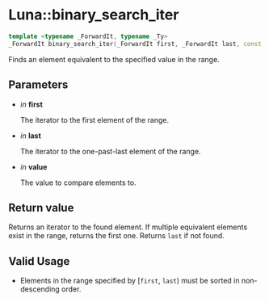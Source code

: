 # Luna::binary_search_iter

```c++
template <typename _ForwardIt, typename _Ty>
_ForwardIt binary_search_iter(_ForwardIt first, _ForwardIt last, const _Ty &value)
```

Finds an element equivalent to the specified value in the range. 



## Parameters
* *in* **first**

    The iterator to the first element of the range. 

* *in* **last**

    The iterator to the one-past-last element of the range. 

* *in* **value**

    The value to compare elements to. 

## Return value
Returns an iterator to the found element. If multiple equivalent elements exist in the range, returns the first one. Returns `last` if not found. 

## Valid Usage
* Elements in the range specified by [`first`, `last`) must be sorted in non-descending order. 

